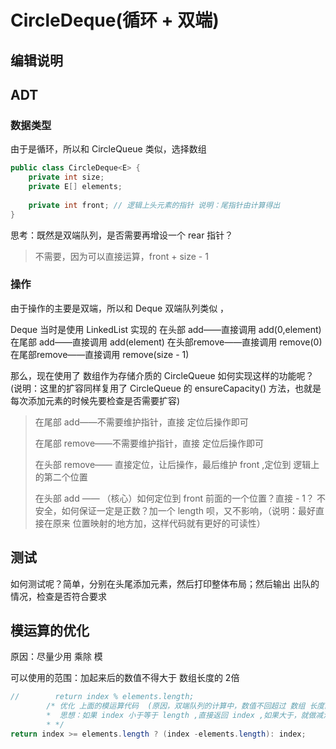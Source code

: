 # CircleDeque(循环 + 双端)
## 编辑说明

## ADT
### 数据类型
由于是循环，所以和 CircleQueue 类似，选择数组

```java
public class CircleDeque<E> {
    private int size;
    private E[] elements;
    
    private int front; // 逻辑上头元素的指针 说明：尾指针由计算得出
}
```



思考：既然是双端队列，是否需要再增设一个 rear 指针？

> 不需要，因为可以直接运算，front + size - 1



### 操作
由于操作的主要是双端，所以和 Deque 双端队列类似 ，

Deque 当时是使用 LinkedList 实现的
在头部 add——直接调用 add(0,element)
在尾部 add——直接调用 add(element)
在头部remove——直接调用 remove(0)
在尾部remove——直接调用 remove(size - 1)

那么，现在使用了 数组作为存储介质的 CircleQueue 如何实现这样的功能呢？
(说明：这里的扩容同样复用了 CircleQueue 的 ensureCapacity() 方法，也就是每次添加元素的时候先要检查是否需要扩容)

> 在尾部 add——不需要维护指针，直接 定位后操作即可
>
> 在尾部 remove——不需要维护指针，直接 定位后操作即可
>
> 在头部 remove—— 直接定位，让后操作，最后维护 front ,定位到 逻辑上的第二个位置    
>
> 在头部 add —— （核心）如何定位到 front 前面的一个位置？直接 - 1？ 不安全，如何保证一定是正数？加一个 length 呗，又不影响，（说明：最好直接在原来 位置映射的地方加，这样代码就有更好的可读性）

## 测试

如何测试呢？简单，分别在头尾添加元素，然后打印整体布局；然后输出 出队的情况，检查是否符合要求

##  模运算的优化

原因：尽量少用 乘除 模

可以使用的范围：加起来后的数值不得大于 数组长度的 2倍

```java
//        return index % elements.length; 
        /* 优化 上面的模运算代码  (原因，双端队列的计算中，数值不回超过 数组 长度的 2 倍)
        *  思想：如果 index 小于等于 length ,直接返回 index ,如果大于，就做减法(index - length)
        * */
return index >= elements.length ? (index -elements.length): index;
```



